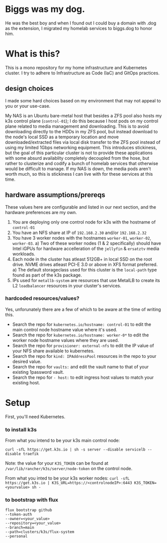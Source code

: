 # Biggs was my dog.
He was the best boy and when I found out I could buy a domain with .dog as the extension, I migrated my homelab services to biggs.dog to honor him.

# What is this?
This is a mono repository for my home infrastructure and Kubernetes cluster. I try to adhere to Infrastructure as Code (IaC) and GitOps practices.

## design choices

I made some hard choices based on my environment that may not appeal to you or your use-case.

My NAS is an Ubuntu bare-metal host that besides a ZFS pool also hosts my k3s control plane (`control-01`); I do this because I host pods on my control plane related to media management and downloading. This is to avoid downloading directly to the HDDs in my ZFS pool, but instead download to the node's local SSD as a temporary location and move downloaded/extracted files via local disk transfer to the ZFS pool instead of using my limited 1Gbps networking equipment. This introduces stickiness, but the goal of this particular cluster is not to provide these applications with some absurd availablity completely decoupled from the hose, but rather to clusterize and codify a bunch of homelab services that otherwise would be difficult to manage. If my NAS is down, the media pods aren't worth much, so this is stickiness I can live with for these services at this time.

## hardware assumptions/prereqs

These values here are configurable and listed in our next section, and the hardware preferences are my own.

1) You are deploying only one control node for k3s with the hostname of `control-01`
2) You have an NFS share at IP of `192.168.2.30` and/or `192.168.2.32`
3) You have 3 worker nodes with the hostnames `worker-01`, `worker-02`, `worker-03`.
	a) Two of these worker nodes (1 & 2 specifically) should have Intel iGPUs for hardware accelleration of the `jellyfin` & `ersatztv` media workloads.
4)  Each node in the cluster has atleast 512GB+ in local SSD on the root drive. NVME drives atleast PCI-E 3.0 or above in XFS format preferred.
	a) The default storageclass used for this cluster is the `local-path` type found as part of the k3s package.
5) IPs used for `metallb-system` are resources that use MetalLB to create its L2 `loadbalancer` resources in your cluster's services.

### hardcoded resources/values?

Yes, unforunately there are a few of which to be aware at the time of writing this.

- Search the repo for `kubernetes.io/hostname: control-01` to edit the main control node hostname value where it's used.
- Search the repo for `kubernetes.io/hostname: worker-0*` to edit the worker node hostname values where they are used.
- Search the repo for `provisioner: external-nfs` to edit the IP value of your NFS share available to kubernetes.
- Search the repo for `kind: IPAddressPool` resources in the repo to your desired value.
- Search the repo for `vaults:` and edit the vault name to that of your existing 1password vault.
- Search the repo for `- host:` to edit ingress host values to match your existing host.

# Setup

First, you'll need Kubernetes.

### to install k3s

From what you intend to be your k3s main control node:

`curl -sfL https://get.k3s.io | sh -s server --disable servicelb --disable traefik`

Note: the value for your `K3S_TOKEN` can be found at `/var/lib/rancher/k3s/server/node-token` on the control node.

From what you inted to be your k3s worker nodes:
`curl -sfL https://get.k3s.io | K3S_URL=https://<controlnodeIP>:6443 K3S_TOKEN=<yourvalue> sh -`


### to bootstrap with flux

```
flux bootstrap github  
--token-auth  
--owner=<your_value>
--repository=<your_value> 
--branch=main  
--path=clusters/k3s/flux-system  
--personal
```
 
